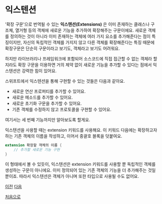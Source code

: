 # 익스텐션

'확장 구문'으로 번역될 수 있는 **익스텐션(Extensions)** 은 이미 존재하는 클래스나 구조체, 열거형 등의 객체에 새로운 기능을 추가하여 확장해주는 구문이에요. 새로운 객체를 정의하는 것이 아니라 이미 존재하는 객체에 여러 가지 요소를 추가해준다는 점이 특징이지만, 자신의 독립적인 객체를 가지지 않고 다른 객체를 확장해준다는 특징 때문에 확장구문은 단순히 구문이라고 보기도, 객체라고 보기도 어려워요.

하지만 라이브러리나 프레임워크에 포함되어 소스코드에 직접 접근할 수 없는 객체라 할지라도 확장 구문을 이용하면 거의 제약 없이 새로운 기능을 추가할 수 있다는 점에서 익스텐션은 강력한 힘이 있어요.

스위프트에서 익스텐션을 통해 구현할 수 있는 것들은 다음과 같아요.

- 새로운 연산 프로퍼티를 추가할 수 있어요.
- 새로운 메소드를 추가할 수 있어요.
- 새로운 초기화 구문을 추가할 수 있어요.
- 기존 객체를 수정하지 않고 프로토콜을 구현할 수 있어요.

여기서는 세 번째 기능까지만 알아보도록 할게요.

익스텐션을 사용할 때는 extension 키워드를 사용해요. 이 키워드 다음에는 확장하고자 하는 기존 객체의 이름을 작성하고, 이어서 중괄호 블록을 덧붙여요.

```swift
extension 확장할 객체의 이름 {
    // 추가할 새로운 기능 구현
}
```

이 형태에서 볼 수 있듯이, 익스텐션은 extension 키워드를 사용할 뿐 독립적인 객체를 생성하는 구문이 아니에요. 이미 정의되어 있는 기존 객체의 기능을 더 추가해주는 것일 뿐이죠. 따라서 익스텐션은 객체가 아니며 또한 타입으로 사용될 수도 없어요.

[이전](https://github.com/MojitoBar/iOS-DeepDive/blob/main/%EA%BC%BC%EA%BC%BC%ED%95%9C_%EC%9E%AC%EC%9D%80%EC%94%A8%EC%9D%98_Swift_%EB%AC%B8%EB%B2%95%ED%8E%B8/9.1.3.md)
[다음](https://github.com/MojitoBar/iOS-DeepDive/blob/main/%EA%BC%BC%EA%BC%BC%ED%95%9C_%EC%9E%AC%EC%9D%80%EC%94%A8%EC%9D%98_Swift_%EB%AC%B8%EB%B2%95%ED%8E%B8/9.2.1.md)

[처음으로](https://github.com/MojitoBar/iOS-DeepDive/blob/main/%EA%BC%BC%EA%BC%BC%ED%95%9C_%EC%9E%AC%EC%9D%80%EC%94%A8%EC%9D%98_Swift_%EB%AC%B8%EB%B2%95%ED%8E%B8/README.md)
